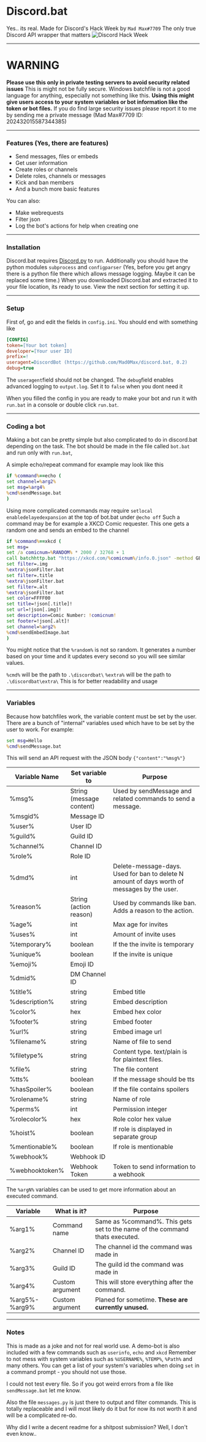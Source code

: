 # Discord.bat
Yes.. its real.
Made for Discord's Hack Week by `Mad Max#7709`
The only true Discord API wrapper that matters
![Discord Hack Week](https://cdn-images-1.medium.com/max/2560/1*lh6NS8hx0pu5mlZeSqnu5w.jpeg)

---
# WARNING
**Please use this only in private testing servers to avoid security related issues**
This is might not be fully secure. Windows batchfile is not a good language for anything, especially not something like this.
**Using this might give users access to your system variables or bot information like the token or bot files.**
If you do find large security issues please report it to me by sending me a private message (Mad Max#7709 ID: 202432015587344385)

---
### Features (Yes, there are features)

- Send messages, files or embeds
- Get user information
- Create roles or channels 
- Delete roles, channels or messages
- Kick and ban members
- And a bunch more basic features

You can also:
  - Make webrequests
  - Filter json
  - Log the bot's actions for help when creating one
---
### Installation
Discord.bat requires [Discord.py](https://pypi.org/project/discord.py/) to run.
Additionally you should have the python modules `subprocess` and `configparser`
(Yes, before you get angry there is a python file there which allows message logging. Maybe it can be replaced some time.)
When you downloaded Discord.bat and extracted it to your file location, its ready to use. View the next section for setting it up.

---
### Setup
First of, go and edit the fields in `config.ini`. You should end with something like
```ini
[CONFIG]
token=[Your bot token]
developer=[Your user ID]
prefix=!
useragent=DiscordBot (https://github.com/Mad0Max/discord.bat, 0.2)
debug=true
```
The `useragent`field should not be changed.
The `debug`field enables advanced logging to `output.log`. Set it to `false` when you dont need it


When you filled the config in you are ready to make your bot and run it with `run.bat` in a console or double click `run.bat`.

---
### Coding a bot
Making a bot can be pretty simple but also complicated to do in discord.bat depending on the task.
The bot should be made in the file called `bot.bat` and run only with `run.bat`,

A simple echo/repeat command for example may look like this
```bat
if %command%==echo (
set channel=%arg2%
set msg=%arg4%
%cmd%sendMessage.bat
)
```


Using more complicated commands may require `setlocal enabledelayedexpansion` at the top of bot.bat under `@echo off`
Such a command may be for example a XKCD Comic requester. This one gets a random one and sends an embed to the channel
```bat
if %command%==xkcd (
set msg=
set /a comicnum=%RANDOM% * 2000 / 32768 + 1
call batchhttp.bat "https://xkcd.com/%comicnum%/info.0.json" -method GET -saveTO response.txt
set filter=.img
%extra%jsonFilter.bat
set filter=.title
%extra%jsonFilter.bat
set filter=.alt
%extra%jsonFilter.bat
set color=FFFF00
set title=!json[.title]!
set url=!json[.img]!
set description=Comic Number: !comicnum!
set footer=!json[.alt]!
set channel=%arg2%
%cmd%sendEmbedImage.bat
)
```
You might notice that the `%random%` is not so random. It generates a number based on your time and it updates every second so you will see similar values.

`%cmd%` will be the path to `.\discordbat\`
`%extra%` will be the path to `.\discordbat\extra\`
This is for better readability and usage

---
### Variables
Because how batchfiles work, the variable content must be set by the user.
There are a bunch of "internal" variables used which have to be set by the user to work.
For example:
```bat
set msg=Hello
%cmd%sendMessage.bat
```
This will send an API request with the JSON body `{"content":"%msg%"}`


| Variable Name  | Set variable to          | Purpose                                                                                     |
|----------------|--------------------------|---------------------------------------------------------------------------------------------|
| %msg%          | String (message content) | Used by sendMessage and related commands to send a message.                                 |
| %msgid%        | Message ID               |                                                                                             |
| %user%         | User ID                  |                                                                                             |
| %guild%        | Guild ID                 |                                                                                             |
| %channel%      | Channel ID               |                                                                                             |
| %role%         | Role ID                  |                                                                                             |
| %dmd%          | int                      | Delete-message-days. Used for ban to delete N amount of days worth of messages by the user. |
| %reason%       | String (action reason)   | Used by commands like ban. Adds a reason to the action.                                     |
| %age%          | int                      | Max age for invites                                                                         |
| %uses%         | int                      | Amount of invite uses                                                                       |
| %temporary%    | boolean                  | If the the invite is temporary                                                              |
| %unique%       | boolean                  | If the invite is unique                                                                     |
| %emoji%        | Emoji ID                 |                                                                                             |
| %dmid%         | DM Channel ID            |                                                                                             |
| %title%        | string                   | Embed title                                                                                 |
| %description%  | string                   | Embed description                                                                           |
| %color%        | hex                      | Embed hex color                                                                             |
| %footer%       | string                   | Embed footer                                                                                |
| %url%          | string                   | Embed image url                                                                             |
| %filename%     | string                   | Name of file to send                                                                        |
| %filetype%     | string                   | Content type. text/plain is for plaintext files.                                            |
| %file%         | string                   | The file content                                                                            |
| %tts%          | boolean                  | If the message should be tts                                                                |
| %hasSpoiler%   | boolean                  | If the file contains spoilers                                                               |
| %rolename%     | string                   | Name of role                                                                                |
| %perms%        | int                      | Permission integer                                                                          |
| %rolecolor%    | hex                      | Role color hex value                                                                        |
| %hoist%        | boolean                  | If role is displayed in separate group                                                      |
| %mentionable%  | boolean                  | If role is mentionable                                                                      |
| %webhook%      | Webhook ID               |                                                                                             |
| %webhooktoken% | Webhook Token            | Token to send information to a webhook   

The `%argN%` variables can be used to get more information about an executed command.

| Variable      | What is it?     | Purpose                                                                     |
|---------------|-----------------|-----------------------------------------------------------------------------|
| %arg1%        | Command name    | Same as %command%. This gets set to the name of the command thats executed. |
| %arg2%        | Channel ID      | The channel id the command was made in                                      |
| %arg3%        | Guild ID        | The guild id the command was made in                                        |
| %arg4%        | Custom argument | This will store everything after the command.                               |
| %arg5%-%arg9% | Custom argument | Planed for sometime. **These are currently unused.**                        |
---
### Notes
This is made as a joke and not for real world use.
A demo-bot is also included with a few commands such as `userinfo`, `echo` and `xkcd`
Remember to not mess with system variables such as `%USERNAME%`, `%TEMP%`, `%Path%` and many others. You can get a list of your system's variables when doing `set` in a command prompt - you should not use those.

I could not test every file. So if you got weird errors from a file like `sendMessage.bat`  let me know.

Also the file `messages.py` is just there to output and filter commands. This is totally replaceable and I will most likely do it but for now its not worth it and will be a complicated re-do.

Why did I write a decent readme for a shitpost submission? Well, I don't even know..

